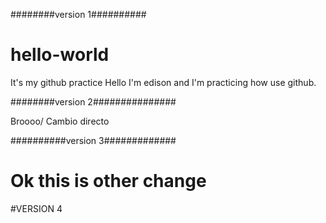 ########version 1##########
# hello-world
It's my github practice
Hello I'm edison and I'm practicing how use github. 

########version 2###############

Broooo/ Cambio directo 

##########version 3#############

# Ok this is other change 

#VERSION 4
